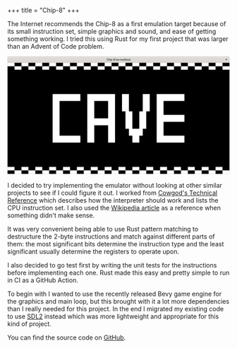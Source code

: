 +++
title = "Chip-8"
+++

The Internet recommends the Chip-8 as a first emulation target because of its
small instruction set, simple graphics and sound, and ease of getting something
working. I tried this using Rust for my first project that was larger than an
Advent of Code problem.

<!-- more -->

![Chip-8 emulator showing the Cave program splash screen](/images/chip-8.png)

I decided to try implementing the emulator without looking at other similar
projects to see if I could figure it out. I worked from [Cowgod's Technical
Reference][0] which describes how the interpreter should work and lists the CPU
instruction set. I also used the [Wikipedia article][1] as a reference when
something didn't make sense.

It was very convenient being able to use Rust pattern matching to destructure
the 2-byte instructions and match against different parts of them: the most
significant bits determine the instruction type and the least significant
usually determine the registers to operate upon.

I also decided to go test first by writing the unit tests for the instructions
before implementing each one. Rust made this easy and pretty simple to run in CI
as a GitHub Action.

To begin with I wanted to use the recently released Bevy game engine for the
graphics and main loop, but this brought with it a lot more dependencies than I
really needed for this project. In the end I migrated my existing code to use
[SDL2][2] instead which was more lightweight and appropriate for this kind of
project.

You can find the source code on [GitHub][3].

[0]: http://devernay.free.fr/hacks/chip8/C8TECH10.HTM
[1]: https://en.wikipedia.org/wiki/CHIP-8
[2]: https://www.libsdl.org/
[3]: https://github.com/chornsby/chip-8
